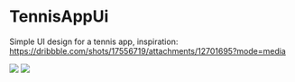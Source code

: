 # TennisAppUi
Simple UI design for a tennis app, inspiration: https://dribbble.com/shots/17556719/attachments/12701695?mode=media

<img src = "https://user-images.githubusercontent.com/86673605/255046899-29b97f77-0ccb-4f94-a3bd-abcafb87fa19.jpg">
<img src = "https://user-images.githubusercontent.com/86673605/255046902-89b62d53-127a-44db-90e7-a4f29b723f1e.jpg">
